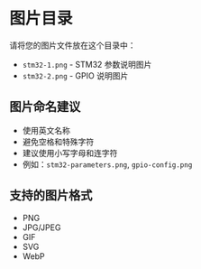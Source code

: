 # 图片目录

请将您的图片文件放在这个目录中：

- `stm32-1.png` - STM32 参数说明图片
- `stm32-2.png` - GPIO 说明图片

## 图片命名建议

- 使用英文名称
- 避免空格和特殊字符
- 建议使用小写字母和连字符
- 例如：`stm32-parameters.png`, `gpio-config.png`

## 支持的图片格式

- PNG
- JPG/JPEG
- GIF
- SVG
- WebP 